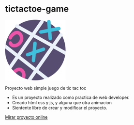 # tictactoe-game

<img src='tic-tac-toe.png' style='width: 200px;'/>

Proyecto web simple juego de tic tac toc<br>
- Es un proyecto realizado como practica de web developer.<br>
- Creado html css y js, y alguna que otra animacion<br>
- Sientente libre de crear y modificar el proyecto.

<a href='https://ttcgame.000webhostapp.com/' target="_blank">Mirar proyecto online</a>
